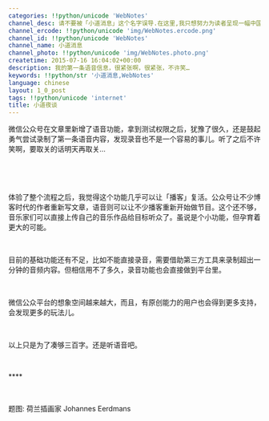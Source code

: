 ```yaml
---
categories: !!python/unicode 'WebNotes'
channel_desc: 请不要被「小道消息」这个名字误导.在这里,我只想努力为读者呈现一幅中国互联网的清明上河图.
channel_ercode: !!python/unicode 'img/WebNotes.ercode.png'
channel_id: !!python/unicode 'WebNotes'
channel_name: 小道消息
channel_photo: !!python/unicode 'img/WebNotes.photo.png'
createtime: 2015-07-16 16:04:02+00:00
description: 我的第一条语音信息，很紧张啊，很紧张，不许笑…
keywords: !!python/str '小道消息,WebNotes'
language: chinese
layout: 1_0_post
tags: !!python/unicode 'internet'
title: 小道夜谈
---
```

<div class="rich_media_content" id="js_content">
<p>
         微信公众号在文章里新增了语音功能，拿到测试权限之后，犹豫了很久，还是鼓起勇气尝试录制了第一条语音内容，发现录音也不是一个容易的事儿。听了之后不许笑啊，要取关的话明天再取关…
        </p>
<p>
<br/>
</p>
<p>
<mpvoice class="res_iframe js_editor_audio audio_iframe" name="%E5%B0%8F%E9%81%93%E5%A4%9C%E8%B0%88" play_length="173000" src="/cgi-bin/readtemplate?t=tmpl/audio_tmpl&amp;name=%E5%B0%8F%E9%81%93%E5%A4%9C%E8%B0%88&amp;play_length=02:53" voice_encode_fileid="MjM5ODIyMTE0MF8yMTIwMTU1NjY=">
</mpvoice>
</p>
<p>
<br/>
</p>
<p>
         体验了整个流程之后，我觉得这个功能几乎可以让「播客」复活。公众号让不少博客时代的作者重新写文章，语音则可以让不少播客重新开始做节目。这个还不够，音乐家们可以直接上传自己的音乐作品给目标听众了。虽说是个小功能，但孕育着更大的可能。
        </p>
<p>
<br/>
</p>
<p>
         目前的基础功能还有不足，比如不能直接录音，需要借助第三方工具来录制超出一分钟的音频内容。但相信用不了多久，录音功能也会直接做到平台里。
        </p>
<p>
<br/>
</p>
<p>
         微信公众平台的想象空间越来越大，而且，有原创能力的用户也会得到更多支持，会发现更多的玩法儿。
        </p>
<p>
<br/>
</p>
<p>
         以上只是为了凑够三百字。还是听语音吧。
        </p>
<p>
<br/>
</p>
<p>
         ****
        </p>
<p>
<br/>
</p>
<p>
         题图: 荷兰插画家 Johannes Eerdmans
        </p>
</div>